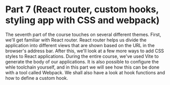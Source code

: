 # Part 7 (React router, custom hooks, styling app with CSS and webpack)
The seventh part of the course touches on several different themes. First, we'll get familiar with React router. React router helps us divide the application into different views that are shown based on the URL in the browser's address bar. After this, we'll look at a few more ways to add CSS styles to React applications. During the entire course, we've used Vite to generate the body of our applications. It is also possible to configure the whle toolchain yourself, and in this part we will see how this can be done with a tool called Webpack. We shall also have a look at hook functions and how to define a custom hook.

